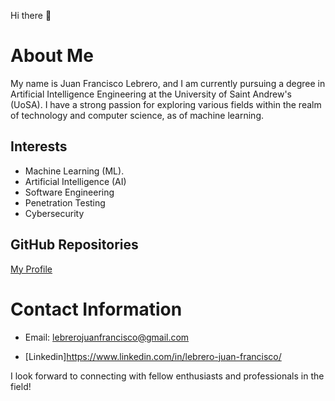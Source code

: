 Hi there 👋
# About Me
My name is Juan Francisco Lebrero, and I am currently pursuing a degree in Artificial Intelligence Engineering at the University of Saint Andrew's (UoSA). I have a strong passion for exploring various fields within the realm of technology and computer science, as of machine learning.
## Interests
- Machine Learning (ML). 
- Artificial Intelligence (AI) 
- Software Engineering 
- Penetration Testing 
- Cybersecurity 

## GitHub Repositories
[My Profile](https://github.com/frizynn)

# Contact Information
- Email: lebrerojuanfrancisco@gmail.com

- [Linkedin]https://www.linkedin.com/in/lebrero-juan-francisco/

I look forward to connecting with fellow enthusiasts and professionals in the field!
